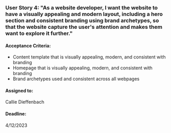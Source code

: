 ### User Story 4: "As a website developer, I want the website to have a visually appealing and modern layout, including a hero section and consistent branding using brand archetypes, so that the website capture the user's attention and makes them want to explore it further."

#### Acceptance Criteria: 
- Content template that is visually appealing, modern, and consistent with branding
- Homepage that is visually appealing, modern, and consistent with branding
- Brand archetypes used and consistent across all webpages

#### Assigned to: 
Callie Dieffenbach

#### Deadline: 
4/12/2023
